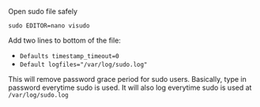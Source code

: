 Open sudo file safely

`sudo EDITOR=nano visudo`

Add two lines to bottom of the file:

- `Defaults timestamp_timeout=0`
- `Default logfiles="/var/log/sudo.log"`

This will remove password grace period for sudo users. Basically, type in password everytime sudo is used. It will also log everytime sudo is used at `/var/log/sudo.log`
